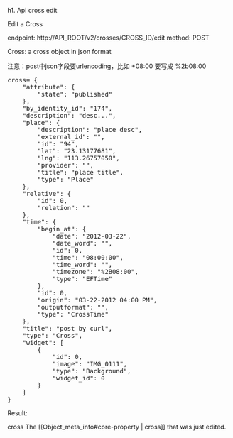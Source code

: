 h1. Api cross edit

Edit a Cross

endpoint: http://API_ROOT/v2/crosses/CROSS_ID/edit
method: POST

Cross: a cross object in json format

注意：post中json字段要urlencoding，比如  +08:00 要写成 %2b08:00
<pre>
cross= {
    "attribute": {
        "state": "published"
    },
    "by_identity_id": "174",
    "description": "desc...",
    "place": {
        "description": "place desc",
        "external_id": "",
        "id": "94",
        "lat": "23.13177681",
        "lng": "113.26757050",
        "provider": "",
        "title": "place title",
        "type": "Place"
    },
    "relative": {
        "id": 0,
        "relation": ""
    },
    "time": {
        "begin_at": {
            "date": "2012-03-22",
            "date_word": "",
            "id": 0,
            "time": "08:00:00",
            "time_word": "",
            "timezone": "%2B08:00",
            "type": "EFTime"
        },
        "id": 0,
        "origin": "03-22-2012 04:00 PM",
        "outputformat": "",
        "type": "CrossTime"
    },
    "title": "post by curl",
    "type": "Cross",
    "widget": [
        {
            "id": 0,
            "image": "IMG_0111",
            "type": "Background",
            "widget_id": 0
        }
    ]
}
</pre>

Result:

cross	The [[Object_meta_info#core-property | cross]] that was just edited.
